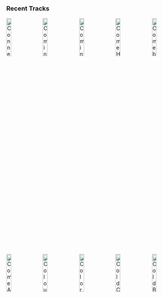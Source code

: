 ### Recent Tracks
[<img src='https://lastfm.freetls.fastly.net/i/u/300x300/44f9223f6152d9b095096cfeb9dc3bbe.png' width='16%' height='16%' alt='Connection'>](https://www.last.fm/music/onerepublic/_/connection)&nbsp;&nbsp;&nbsp;&nbsp;[<img src='https://lastfm.freetls.fastly.net/i/u/300x300/75a56f9a3f5b4c98cc0350c0800e434f.png' width='16%' height='16%' alt='Coming of Age'>](https://www.last.fm/music/foster%2bthe%2bpeople/_/coming%2bof%2bage)&nbsp;&nbsp;&nbsp;&nbsp;[<img src='https://lastfm.freetls.fastly.net/i/u/300x300/bbfe911e587b4f42a16c06ffd0be61e2.png' width='16%' height='16%' alt='Coming of Age'>](https://www.last.fm/music/blondes/_/coming%2bof%2bage)&nbsp;&nbsp;&nbsp;&nbsp;[<img src='https://lastfm.freetls.fastly.net/i/u/300x300/5a9ea90a82424862c814974ae8ec603f.png' width='16%' height='16%' alt='Come Home'>](https://www.last.fm/music/chappo/_/come%2bhome)&nbsp;&nbsp;&nbsp;&nbsp;[<img src='https://lastfm.freetls.fastly.net/i/u/300x300/f588ccc90b4c41c4c1db098af2ebec33.png' width='16%' height='16%' alt='Comeback Kid (Thats My Dog)'>](https://www.last.fm/music/brett%2bdennen/_/comeback%2bkid%2b%2528that%2527s%2bmy%2bdog%2529)&nbsp;&nbsp;&nbsp;&nbsp;<br>[<img src='https://lastfm.freetls.fastly.net/i/u/300x300/18235327870007874b57088b16f6616e.png' width='16%' height='16%' alt='Come A Little Bit Closer'>](https://www.last.fm/music/jay%2b%2526%2bthe%2bamericans/_/come%2ba%2blittle%2bbit%2bcloser)&nbsp;&nbsp;&nbsp;&nbsp;[<img src='https://lastfm.freetls.fastly.net/i/u/300x300/7ae9bce43a2373a46509a2f7c65c1e7f.png' width='16%' height='16%' alt='Colours'>](https://www.last.fm/music/thunder%2bjackson/_/colours)&nbsp;&nbsp;&nbsp;&nbsp;[<img src='https://lastfm.freetls.fastly.net/i/u/300x300/fd33f53be89beee18e4cf6e39c88a3db.png' width='16%' height='16%' alt='Colors'>](https://www.last.fm/music/the%2bknocks/_/colors)&nbsp;&nbsp;&nbsp;&nbsp;[<img src='https://lastfm.freetls.fastly.net/i/u/300x300/17af652da110439ac342c9e6366ba943.png' width='16%' height='16%' alt='Cold Cold Man'>](https://www.last.fm/music/saint%2bmotel/_/cold%2bcold%2bman)&nbsp;&nbsp;&nbsp;&nbsp;[<img src='https://lastfm.freetls.fastly.net/i/u/300x300/f0b2cedd3d46aade546fd5c6c807fdad.png' width='16%' height='16%' alt='Cold Blooded'>](https://www.last.fm/music/jarami/_/cold%2bblooded)&nbsp;&nbsp;&nbsp;&nbsp;<br>